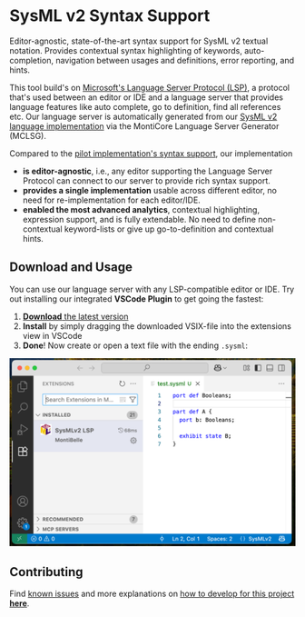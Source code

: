 <!-- (c) https://github.com/MontiCore/monticore -->
# SysML v2 Syntax Support

Editor-agnostic, state-of-the-art syntax support for SysML v2 textual notation.
Provides contextual syntax highlighting of keywords, auto-completion, navigation
between usages and definitions, error reporting, and hints.

This tool build's on [Microsoft's Language Server Protocol (LSP)][lsp], a
protocol that's used between an editor or IDE and a language server that
provides language features like auto complete, go to definition, find all
references etc. Our language server is automatically generated from our [SysML
v2 language implementation][language] via the MontiCore Language Server
Generator (MCLSG).

Compared to the [pilot implementation's syntax support][sst], our implementation
* **is editor-agnostic**, i.e., any editor supporting the Language Server
  Protocol can connect to our server to provide rich syntax support.
* **provides a single implementation** usable across different editor, no need
  for re-implementation for each editor/IDE.
* **enabled the most advanced analytics**, contextual highlighting,
  expression support, and is fully extendable. No need to define non-contextual
  keyword-lists or give up go-to-definition and contextual hints.

[lsp]: https://microsoft.github.io/language-server-protocol/
[language]: ../language/README.md
[sst]: https://github.com/Systems-Modeling/SysML-v2-Pilot-Implementation/tree/master/tool-support/syntax-highlighting

## Download and Usage

You can use our language server with any LSP-compatible editor or IDE. Try out
installing our integrated **VSCode Plugin** to get going the fastest:

1. [**Download** the latest version][download]
2. **Install** by simply dragging the downloaded VSIX-file into the extensions
   view in VSCode
3. **Done**! Now create or open a text file with the ending `.sysml`:

![showcase](doc/showcase.png)

[download]: https://github-registry-files.githubusercontent.com/758456656/1b847700-819d-11f0-8dad-cb32a1bfe312?X-Amz-Algorithm=AWS4-HMAC-SHA256&X-Amz-Credential=AKIAVCODYLSA53PQK4ZA%2F20250916%2Fus-east-1%2Fs3%2Faws4_request&X-Amz-Date=20250916T120634Z&X-Amz-Expires=300&X-Amz-Signature=8856e041f06680f48963357fe24467e82f549ab877f3902d9bbe5dc381c649c8&X-Amz-SignedHeaders=host&response-content-disposition=filename%3Dlanguage-server-7.6.1-10-vscode.vsix&response-content-type=application%2Foctet-stream

## Contributing

Find [known issues][issues] and more explanations on [how to develop for this
project **here**][devs].

[issues]: doc/KNOWN_ISSUES.md
[devs]: doc/FOR_DEVELOPERS.md
